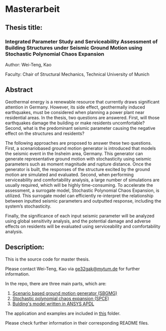 # Masterarbeit

## Thesis title: 

### Integrated Parameter Study and Serviceability Assessment of Building Structures under Seismic Ground Motion using Stochastic Polynomial Chaos Expansion

Author: Wei-Teng, Kao 

Faculty: Chair of Structural Mechanics, Technical University of Munich

## Abstract
Geothermal energy is a renewable resource that currently draws significant attention in
Germany. However, its side effect, geothermally induced earthquakes, must be considered
when planning a power plant near residential areas. In the thesis, two questions are answered.
First, will those earthquakes damage the building or make residents uncomfortable? Second,
what is the predominant seismic parameter causing the negative effect on the structures and
residents?

The following approaches are proposed to answer these two questions. First, a scenariobased
ground motion generator is introduced that models the seismic event in the Insheim
area, Germany. This generator can generate representative ground motion with stochasticity
using seismic parameters such as moment magnitude and rupture distance. Once the
generator is built, the responses of the structure excited by the ground motion are simulated
and evaluated. Second, when performing serviceability and comfortability analysis, a
large number of simulations are usually required, which will be highly time-consuming. To
accelerate the assessment, a surrogate model, Stochastic Polynomial Chaos Expansion, is
utilized. This surrogate model can efficiently re-interpret the relationship between inputted
seismic parameters and outputted response, including the system’s stochasticity.

Finally, the significance of each input seismic parameter will be analyzed using global sensitivity
analysis, and the potential damage and adverse effects on residents will be evaluated
using serviceability and comfortability analysis.
## Description: 

This is the source code for master thesis.

Please contact Wei-Teng, Kao via ge32gak@mytum.de for further information. 

In the repo, there are three main parts, which are:

1. [Scenario based ground motion generator (SBGMG)](./GroundMotion/GroundMotionGeneration/)
2. [Stochastic polynomial chaos expansion (SPCE)](./StochasticPCE/)
3. [Bulding's model written in ANSYS APDL](./ANSYS_simple_model/)

The application and examples are included in [this](./MA_application/) folder.

Please check further information in their corresponding README files. 









